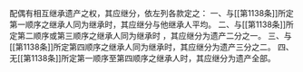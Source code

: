 配偶有相互继承遗产之权，其应继分，依左列各款定之：
一、与[[第1138条]]所定第一顺序之继承人同为继承时，其应继分与他继承人平均。
二、与[[第1138条]]所定第二顺序或第三顺序之继承人同为继承时 ，其应继分为遗产二分之一。
三、与[[第1138条]]所定第四顺序之继承人同为继承时，其应继分为遗产三分之二。
四、无[[第1138条]]所定第一顺序至第四顺序之继承人时，其应继分为遗产全部。